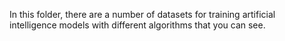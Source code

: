 In this folder, there are a number of datasets for training artificial intelligence models with different algorithms that you can see.
